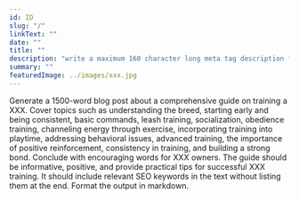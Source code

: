 ```yaml
---
id: ID
slug: "/"
linkText: ""
date: ""
title: ""
description: "write a maximum 160 character long meta tag description for a webpage about Training Your XXX: A Comprehensive Guide. include relevant seo keywords in that text"
summary: ""
featuredImage: ../images/xxx.jpg
---
```


Generate a 1500-word blog post about a comprehensive guide on training a XXX. Cover topics such as understanding the breed, starting early and being consistent, basic commands, leash training, socialization, obedience training, channeling energy through exercise, incorporating training into playtime, addressing behavioral issues, advanced training, the importance of positive reinforcement, consistency in training, and building a strong bond. Conclude with encouraging words for XXX owners. The guide should be informative, positive, and provide practical tips for successful XXX training. It should include relevant SEO keywords in the text without listing them at the end. Format the output in markdown.